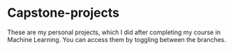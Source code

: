 # Capstone-projects

These are my personal projects, which I did after completing my course in Machine Learning. 
You can access them by toggling between the branches. 
